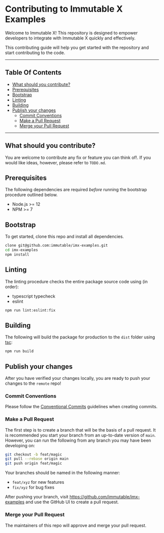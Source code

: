 # Contributing to Immutable X Examples

Welcome to Immutable X! This repository is designed to empower developers to integrate with Immutable X quickly and effectively.

This contributing guide will help you get started with the repository and start contributing to the code.

---

## Table Of Contents

* [What should you contribute?](#what-should-you-contribute)
* [Prerequisites](#prerequisites)
* [Bootstrap](#bootstrap)
* [Linting](#linting)
* [Building](#building)
* [Publish your changes](#publish-your-changes)
  * [Commit Conventions](#commit-conventions)
  * [Make a Pull Request](#make-a-pull-request)
  * [Merge your Pull Request](#merge-your-pull-request)

---

## What should you contribute?

You are welcome to contribute any fix or feature you can think of!. If you would like ideas, however, please refer to `TODO.md`.

## Prerequisites

The following dependencies are required _before_ running the bootstrap procedure outlined below.

* Node.js >= 12
* NPM >= 7

## Bootstrap

To get started, clone this repo and install all dependencies.

```sh
clone git@github.com:immutable/imx-examples.git
cd imx-examples
npm install
```

## Linting

The linting procedure checks the entire package source code using (in order):
* typescript typecheck
* eslint

```sh
npm run lint:eslint:fix
```


## Building

The following will build the package for production to the `dist` folder using [tsc](https://www.typescriptlang.org/docs/handbook/compiler-options.html):

```sh
npm run build
```

## Publish your changes

After you have verified your changes locally, you are ready to push your changes to the `remote` repo!

### Commit Conventions

Please follow the [Conventional Commits](https://www.conventionalcommits.org/en/v1.0.0/#summary) guidelines when creating commits.

### Make a Pull Request

The first step is to create a branch that will be the basis of a pull request. It is recommended you start your branch from an up-to-date version of `main`. However, you can run the following from any branch you may have been developing on:

```sh
git checkout -b feat/magic
git pull --rebase origin main
git push origin feat/magic
```

Your branches should be named in the following manner:
* `feat/xyz` for new features
* `fix/xyz` for bug fixes

After pushing your branch, visit https://github.com/immutable/imx-examples and use the GitHub UI to create a pull request.

### Merge your Pull Request

The maintainers of this repo will approve and merge your pull request.
